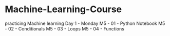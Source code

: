 # Machine-Learning-Course
practicing Machine learning
Day 1 - Monday
M5 - 01 - Python Notebook
M5 - 02 - Conditionals
M5 - 03 - Loops
M5 - 04 - Functions
